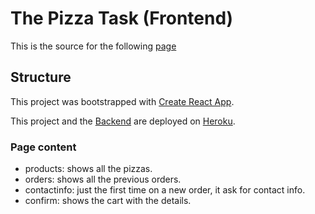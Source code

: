 # The Pizza Task (Frontend)

This is the source for the following [page](https://thepizzatask-fe.herokuapp.com/)

## Structure

This project was bootstrapped with [Create React App](https://github.com/facebook/create-react-app).

This project and the [Backend](https://github.com/Gohchi/thepizzatask-be) are deployed on [Heroku](https://www.heroku.com/).


### Page content

- products: shows all the pizzas.
- orders: shows all the previous orders.
- contactinfo: just the first time on a new order, it ask for contact info.
- confirm: shows the cart with the details.